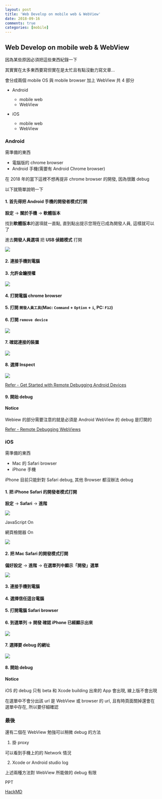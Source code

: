 ```yaml
---
layout: post
title: 'Web Develop on mobile web & WebView'
date: 2018-09-16
comments: true
categories: [mobile]
---
```

## Web Develop on mobile web & WebView

因為某些原因必須把這些東西紀錄一下

其實實在太多東西要寫但實在是太忙且有點沒動力寫文章...

會分成兩個 mobile OS 與 mobile browser 加上 WebView 共 4 部分

* Android
  * mobile web
  * WebView

* iOS
  * mobile web
  * WebView

### Android

需準備的東西

* 電腦版的 chrome browser
* Android 手機(需要有 Android Chrome browser)

在 2018 年的當下這裡不想再提非 chrome browser 的開發, 因為很難 debug

以下就簡單說明一下

#### 1. 首先得把 Android 手機的開發者模式打開

**設定** -> **關於手機** -> **軟體版本**

找到**軟體版本**的選項就一直點, 直到點出提示您現在已成為開發人員, 這樣就可以了

進去**開發人員選項** 把 **USB 偵錯模式** 打開

![](https://firebasestorage.googleapis.com/v0/b/storage-bucket-83851.appspot.com/o/logdown%2FCapture%2B_2018-10-14-22-28-13.png?alt=media&token=cf2e0e3c-296d-45ee-a10c-0ac00ce13864)

#### 2. 連接手機到電腦

#### 3. 允許金鑰授權

![](https://firebasestorage.googleapis.com/v0/b/storage-bucket-83851.appspot.com/o/logdown%2FScreenshot_2018-10-11-15-36-36.png?alt=media&token=57443793-b3ea-464e-82c6-7568413a26f7)

#### 4. 打開電腦 chrome browser

#### 5. 打開 `開發人員工具`(Mac: `Command` + `Option` + `i`, PC: `F12`)

#### 6. 打開 `remove device`

![](https://firebasestorage.googleapis.com/v0/b/storage-bucket-83851.appspot.com/o/logdown%2F%E8%9E%A2%E5%B9%95%E5%BF%AB%E7%85%A7%202018-10-10%20%E4%B8%8B%E5%8D%887.19.23.png?alt=media&token=d85970c0-613a-4f08-9a2f-020cebf8c227)

#### 7. 確認連接的裝置

![](https://firebasestorage.googleapis.com/v0/b/storage-bucket-83851.appspot.com/o/logdown%2F%E8%9E%A2%E5%B9%95%E5%BF%AB%E7%85%A7_2018-10-11_%E4%B8%8B%E5%8D%884_13_29.png?alt=media&token=d0310aab-d4b7-4f03-b80e-cd29e3c5bc0d)

#### 8. 選擇 Inspect

![](https://firebasestorage.googleapis.com/v0/b/storage-bucket-83851.appspot.com/o/logdown%2F%E8%9E%A2%E5%B9%95%E5%BF%AB%E7%85%A7%202018-10-11%20%E4%B8%8B%E5%8D%884.10.12.png?alt=media&token=dbf559eb-a83c-4862-af71-e8b1c627cee5)

[Refer - Get Started with Remote Debugging Android Devices](https://developers.google.com/web/tools/chrome-devtools/remote-debugging/)

#### 9. 開始 debug

#### Notice

Webiew 的部分需要注意的就是必須是 Android WebView 的 debug 是打開的

[Refer - Remote Debugging WebViews](https://developers.google.com/web/tools/chrome-devtools/remote-debugging/webviews)


### iOS

需準備的東西

* Mac 的 Safari browser
* iPhone 手機

iPhone 目前只能針對 Safari debug, 其他 Browser 都沒辦法 debug

#### 1. 把 iPhone Safari 的開發者模式打開

**設定** -> **Safari** -> **進階**

![](https://firebasestorage.googleapis.com/v0/b/storage-bucket-83851.appspot.com/o/logdown%2FIMG_0311.PNG?alt=media&token=4999363b-a40a-4940-9a33-ed9bdc38864f)

JavaScript On

網頁檢閱器 On

![](https://firebasestorage.googleapis.com/v0/b/storage-bucket-83851.appspot.com/o/logdown%2FIMG_0310.PNG?alt=media&token=6efccdcc-f6e3-4932-806c-07daa5a828b7)

#### 2. 把 Mac Safari 的開發模式打開

**偏好設定** -> **進階** -> **在選單列中顯示「開發」選單**

![](https://firebasestorage.googleapis.com/v0/b/storage-bucket-83851.appspot.com/o/logdown%2F%E8%9E%A2%E5%B9%95%E5%BF%AB%E7%85%A7%202018-10-11%20%E4%B8%8B%E5%8D%884.42.51.png?alt=media&token=55415544-998f-4bf2-b187-28572d933a8b)

#### 3. 連接手機到電腦

#### 4. 選擇信任這台電腦

#### 5. 打開電腦 Safari browser

#### 6. 到選單列 -> **開發** 確認 iPhone 已經顯示出來

![](https://firebasestorage.googleapis.com/v0/b/storage-bucket-83851.appspot.com/o/logdown%2F%E8%9E%A2%E5%B9%95%E5%BF%AB%E7%85%A7%202018-10-11%20%E4%B8%8B%E5%8D%884.59.47.png?alt=media&token=1fab5a46-044a-40d7-a6a6-032135393c7f)

#### 7. 選擇要 debug 的網址

![](https://firebasestorage.googleapis.com/v0/b/storage-bucket-83851.appspot.com/o/logdown%2F%E8%9E%A2%E5%B9%95%E5%BF%AB%E7%85%A7%202018-10-11%20%E4%B8%8B%E5%8D%885.13.50.png?alt=media&token=45048bb1-d2a4-4cb5-923e-7ea9477021d9)

#### 8. 開始 debug

#### Notice

iOS 的 debug 只有 beta 和 Xcode building 出來的 App 會出現, 線上版不會出現

在選單中不會分出該 url 是 WebView 或 browser 的 url, 且有時頁面關掉還會在選單中存在, 所以要仔細確認

### 最後

還有二個在 WebView 勉強可以稍微 debug 的方法

1. 掛 proxy

可以看到手機上的的 Network 情況

2. Xcode or Android studio log

上述兩種方法對 WebView 所能做的 debug 有限

PPT

[HackMD](https://hackmd.io/_Zte5OdFT5OhhO72BoTp-A)
